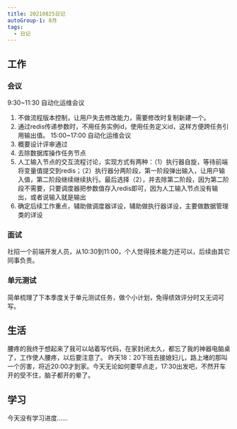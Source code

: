 ```yaml
---
title: 20210825日记
autoGroup-1: 8月
tags:
  - 日记
---
```

## 工作
### 会议
9:30~11:30 自动化运维会议
1. 不做流程版本控制，让用户失去修改能力，需要修改时复制新建一个。
2. 通过redis传递参数时，不用任务实例id，使用任务定义id，这样方便跨任务引用输出值。
15:00~17:00 自动化运维会议
1. 概要设计评审通过
2. 去除数据库操作任务节点
3. 人工输入节点的交互流程讨论，实现方式有两种：（1）执行器自旋，等待前端将变量值提交到redis；（2）执行器分两阶段，第一阶段弹出输入，让用户输入值，第二阶段继续继续执行。最后选择（2），并去除第二阶段，因为第二阶段不需要，只要调度器把参数值存入redis即可，因为人工输入节点没有输出，或者说输入就是输出
4. 确定后续工作重点，辅助做调度器详设，辅助做执行器详设，主要做数据管理类的详设
### 面试
社招一个前端开发人员，从10:30到11:00，个人觉得技术能力还可以，后续由其它同事负责。
### 单元测试
简单梳理了下本季度关于单元测试任务，做个小计划，免得绩效评分时又无词可写。
## 生活
腰疼的我终于想起来了我可以站着写代码，在家封闭太久，都忘了我的神器电脑桌了，工作使人腰疼，以后要注意了。
昨天18：20下班去接媳妇儿，路上堵的那叫一个厉害，将近20:00才到家。今天无论如何要早点走，17:30出发吧，不然开车开的受不住，脑子都开的晕了。
## 学习
今天没有学习进度……

